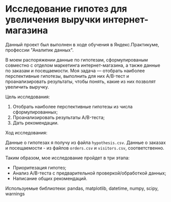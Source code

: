 # Исследование гипотез для увеличения выручки интернет-магазина
Данный проект был выполнен в ходе обучения в Яндекс.Практикуме, профессии "Аналитик данных".

В моем распоряжении данные по гипотезам, сформулированым совместно с отделом маркетинга интернет-магазина, а также данные по заказам и посещаемости. Моя задача — отобрать наиболее перспективные гипотезы, выполнить для них A/B-тест и проанализировать результаты, чтобы понять, какие из них позволят увеличить выручку.

Цель исследования:
1. Отобрать наиболее перспективные гипотезы из числа сформулированных;
2. Проанализировать результаты A/B-теста;
3. Дать рекомендации.

Ход исследования:

Данные о гипотезах я получу из файла `hypothesis.csv`. Данные о заказах и посещаемости - из файлов `orders.csv` и `visitors.csv`, соответственно.

Таким образом, мое исследование пройдет в три этапа:
- Приоритезация гипотез;
- Анализ A/B-теста с предварительной проверкой/обработкой данных;
- Написание общих рекомендаций.

Используемые библиотеки: pandas, matplotlib, datetime, numpy, scipy, warnings
